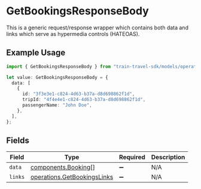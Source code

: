 # GetBookingsResponseBody

This is a generic request/response wrapper which contains both data and links which serve as hypermedia controls (HATEOAS).

## Example Usage

```typescript
import { GetBookingsResponseBody } from "train-travel-sdk/models/operations";

let value: GetBookingsResponseBody = {
  data: [
    {
      id: "3f3e3e1-c824-4d63-b37a-d8d698862f1d",
      tripId: "4f4e4e1-c824-4d63-b37a-d8d698862f1d",
      passengerName: "John Doe",
    },
  ],
};
```

## Fields

| Field                                                                      | Type                                                                       | Required                                                                   | Description                                                                |
| -------------------------------------------------------------------------- | -------------------------------------------------------------------------- | -------------------------------------------------------------------------- | -------------------------------------------------------------------------- |
| `data`                                                                     | [components.Booking](../../models/components/booking.md)[]                 | :heavy_minus_sign:                                                         | N/A                                                                        |
| `links`                                                                    | [operations.GetBookingsLinks](../../models/operations/getbookingslinks.md) | :heavy_minus_sign:                                                         | N/A                                                                        |